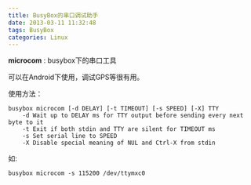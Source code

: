```yaml
---
title: BusyBox的串口调试助手
date: 2013-03-11 11:32:48
tags: BusyBox
categories: Linux
---
```


**microcom** : busybox下的串口工具

可以在Android下使用，调试GPS等很有用。

使用方法：
```
busybox microcom [-d DELAY] [-t TIMEOUT] [-s SPEED] [-X] TTY  
    -d Wait up to DELAY ms for TTY output before sending every next byte to it
    -t Exit if both stdin and TTY are silent for TIMEOUT ms
    -s Set serial line to SPEED
    -X Disable special meaning of NUL and Ctrl-X from stdin
```
如:
```
busybox microcom -s 115200 /dev/ttymxc0
```